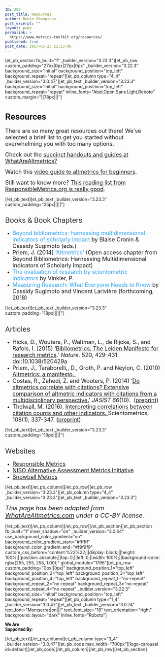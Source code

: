 ```yaml
---
ID: 297
post_title: Resources
author: Robin Champiuex
post_excerpt: ""
layout: page
permalink: >
  https://www.metrics-toolkit.org/resources/
published: true
post_date: 2017-05-23 21:23:06
---
```

[et_pb_section fb_built="1" _builder_version="3.22.3"][et_pb_row custom_padding="27px|0px|27px|0px" _builder_version="3.22.3" background_size="initial" background_position="top_left" background_repeat="repeat"][et_pb_column type="4_4" _builder_version="3.0.47"][et_pb_text _builder_version="3.23.3" background_size="initial" background_position="top_left" background_repeat="repeat" inline_fonts="Abel,Open Sans Light,Roboto" custom_margin="||78px|||"]<h1><strong><span style="font-family: Roboto;">Resources</span></strong></h1>
<p><span style="font-weight: normal; font-family: inherit; font-size: large;">There are so many great resources out there! We’ve selected a brief list to get you started without overwhelming you with too many options.</span></p>
<p><span style="font-weight: normal; font-family: inherit; font-size: large;">Check out the <a href="http://www.whatarealtmetrics.com/resources/handouts-guides/">succinct handouts and guides at WhatAreAltmetrics?</a></span></p>
<p><span style="font-weight: normal; font-family: inherit; font-size: large;">Watch this <a href="https://www.youtube.com/watch?v=M6XawJ7-880">video guide to altmetrics for beginners</a>.</span></p>
<p><span style="font-weight: normal; font-family: inherit; font-size: large;">Still want to know more? <a href="https://responsiblemetrics.org/resources/">This reading list from ResponsibleMetrics.org is really good</a>.</span></p>[/et_pb_text][et_pb_text _builder_version="3.23.3" custom_padding="25px|||||"]<h2><span style="box-sizing: border-box; margin: 0px; padding: 0px; border: 0px none; outline: currentcolor none 0px; background: rgba(0, 0, 0, 0) none repeat scroll 0px 0px; font-size: x-large; vertical-align: baseline; color: #333333; font-weight: normal; font-family: Roboto;">Books &amp; Book Chapters</span></h2>
<ul>
<li><span style="font-weight: normal; font-family: inherit; font-size: large;"><a title="Cronin, B., &amp; Sugimoto, C. R. (Eds.). (2014). Beyond bibliometrics: Harnessing multidimensional indicators of scholarly impact. MIT Press." href="http://www.amazon.com/Beyond-Bibliometrics-Harnessing-Multidimensional-Indicators/dp/0262525518" style="box-sizing: border-box; margin: 0px; padding: 0px; border: 0px none; outline: currentcolor none 0px; background: rgba(0, 0, 0, 0) none repeat scroll 0px 0px; vertical-align: baseline; color: #2ea3f2; text-decoration: none;"><span style="box-sizing: border-box; margin: 0px; padding: 0px; border: 0px none; outline: currentcolor none 0px; background: rgba(0, 0, 0, 0) none repeat scroll 0px 0px; vertical-align: baseline;">Beyond bibliometrics: harnessing multidimensional indicators of scholarly impact</span></a><span style="box-sizing: border-box; margin: 0px; padding: 0px; border: 0px none; outline: currentcolor none 0px; background: rgba(0, 0, 0, 0) none repeat scroll 0px 0px; vertical-align: baseline;"> by Blaise Cronin &amp; Cassidy Sugimoto (eds.)<strong style="box-sizing: border-box; margin: 0px; padding: 0px; border: 0px none; outline: currentcolor none 0px; background: rgba(0, 0, 0, 0) none repeat scroll 0px 0px; vertical-align: baseline; font-weight: bold;"><br style="box-sizing: border-box;" /></strong></span></span></li>
<li><span style="box-sizing: border-box; margin: 0px; padding: 0px; border: 0px none; outline: currentcolor none 0px; background: rgba(0, 0, 0, 0) none repeat scroll 0px 0px; vertical-align: baseline; font-weight: normal; font-family: inherit; font-size: large;">Priem, J. (2014)<a title="Priem, J. (2014). Altmetrics. In Cronin, B., &amp; Sugimoto, C. R. (Eds.) Beyond Bibliometrics: Harnessing Multidimensional Indicators of Scholarly Impact. MIT Press." href="http://arxiv.org/abs/1507.01328" style="box-sizing: border-box; margin: 0px; padding: 0px; border: 0px none; outline: currentcolor none 0px; background: rgba(0, 0, 0, 0) none repeat scroll 0px 0px; vertical-align: baseline; color: #2ea3f2; text-decoration: none;"> ‘Altmetrics’</a> (Open access chapter from Beyond Bibliometrics: Harnessing Multidimensional Indicators of Scholarly Impact)</span></li>
<li><span style="box-sizing: border-box; margin: 0px; padding: 0px; border: 0px none; outline: currentcolor none 0px; background: rgba(0, 0, 0, 0) none repeat scroll 0px 0px; vertical-align: baseline; font-weight: normal; font-family: inherit; font-size: large;"><a title="Vinkler, P. (2010). The evaluation of research by scientometric indicators. Oxford: Chandos." href="https://www.amazon.com/Evaluation-Research-Scientometric-Indicators-Learning/dp/1843345722/" style="box-sizing: border-box; margin: 0px; padding: 0px; border: 0px none; outline: currentcolor none 0px; background: rgba(0, 0, 0, 0) none repeat scroll 0px 0px; vertical-align: baseline; color: #2ea3f2; text-decoration: none;">The evaluation of research by scientometric indicators</a> by Vinkler, P.</span></li>
<li><span style="box-sizing: border-box; margin: 0px; padding: 0px; border: 0px none; outline: currentcolor none 0px; background: rgba(0, 0, 0, 0) none repeat scroll 0px 0px; vertical-align: baseline; font-weight: normal; font-family: inherit; font-size: large;"><a href="https://global.oup.com/academic/product/measuring-research-9780190640125?cc=gb&amp;lang=en&amp;" style="box-sizing: border-box; margin: 0px; padding: 0px; border: 0px none; outline: currentcolor none 0px; background: rgba(0, 0, 0, 0) none repeat scroll 0px 0px; vertical-align: baseline; color: #2ea3f2; text-decoration: none;">Measuring Research: What Everyone Needs to Know</a> by Cassidy Sugimoto and Vincent Larivière (forthcoming, 2018)</span></li>
</ul>[/et_pb_text][et_pb_text _builder_version="3.23.3" custom_padding="18px|||||"]<h2><span style="font-weight: normal; font-family: Roboto; font-size: x-large;"><span style="color: #333333;">Articles</span></span></h2>
<ul>
<li><span style="font-family: inherit; font-weight: normal; font-size: large;">Hicks, D., Wouters, P., Waltman, L., de Rijcke, S., and Rafols, I. (2015) ‘<a href="http://www.nature.com/news/bibliometrics-the-leiden-manifesto-for-research-metrics-1.17351">Bibliometrics: The Leiden Manifesto for research metrics</a>.’ <i>Nature. </i>520, 429-431. doi:10.1038/520429a</span></li>
<li><span style="font-family: inherit; font-weight: normal; font-size: large;">Priem, J., Taraborelli,, D., Groth, P. and Neylon, C. (2010) <a href="http://altmetrics.org/manifesto">Altmetrics: a manifesto. </a></span></li>
<li><span style="font-family: inherit; font-weight: normal; font-size: large;">Costas, R., Zahedi, Z. and Wouters, P. (2014) ‘<a href="http://dx.doi.org/10.1002/asi.23309">Do altmetrics correlate with citations? Extensive comparison of altmetric indicators with citations from a multidisciplinary perspective.</a>’ <em>JASIST</em> <em>66</em>(10).  (<a href="http://arxiv.org/abs/1401.4321"></a><a href="http://arxiv.org/abs/1401.4321">preprint)</a></span></li>
<li><span style="font-family: inherit; font-weight: normal; font-size: large;">Thelwall, M. (2016). <a href="http://doi.org/10.1007/s11192-016-1973-7">Interpreting correlations between citation counts and other indicators. </a>Scientometrics, 108(1), 337-347. (<a href="http://www.scit.wlv.ac.uk/~cm1993/papers/CitationCountCorrelations_preprint.pdf">preprint</a>)</span></li>
</ul>[/et_pb_text][et_pb_text _builder_version="3.23.3" custom_padding="19px|||||"]<h2><span style="font-family: Roboto; font-weight: normal; font-size: x-large; color: #333333;">Websites</span></h2>
<ul>
<li><span style="font-family: inherit; font-size: large;"><a href="https://responsiblemetrics.org">Responsible Metrics</a></span></li>
<li><span style="font-family: inherit; font-size: large;"><a href="http://www.niso.org/topics/tl/altmetrics_initiative/">NISO Alternative Assessment Metrics Initiative</a></span></li>
<li><span style="font-size: large;"><a href="http://www.snowballmetrics.com/"><span style="font-family: inherit;">Snowball Metrics</span></a></span></li>
</ul>[/et_pb_text][/et_pb_column][/et_pb_row][et_pb_row _builder_version="3.23.3"][et_pb_column type="4_4" _builder_version="3.23.3"][et_pb_text _builder_version="3.23.3"]<p><em style="font-size: 20px;">This page has been adapted from <a href="http://WhatAreAltmetrics.com">WhatAreAltmetrics.com</a> under a CC-BY license.</em></p>
[/et_pb_text][/et_pb_column][/et_pb_row][/et_pb_section][et_pb_section fb_built="1" inner_shadow="on" _builder_version="3.0.64" use_background_color_gradient="on" background_color_gradient_start="#ffffff" background_color_gradient_end="#f9f9f9" custom_css_before="content:%22%22;||display: block;||height: 100%;||position: absolute;||top: 0;||left: 0;||width: 100%;||background-color: rgba(255, 255, 255, 1.00);" global_module="1796"][et_pb_row custom_padding="0px||0px|" background_position_1="top_left" background_position_2="top_left" background_position_3="top_left" background_position_4="top_left" background_repeat_1="no-repeat" background_repeat_2="no-repeat" background_repeat_3="no-repeat" background_repeat_4="no-repeat" _builder_version="3.22.3" background_size="initial" background_position="top_left" background_repeat="repeat"][et_pb_column type="1_4" _builder_version="3.0.47"][et_pb_text _builder_version="3.0.74" text_font="Montserrat|on|||" text_font_size="18" text_orientation="right" background_layout="dark" inline_fonts="Roboto"]<p><strong><span style="color: #000000; font-family: Roboto;">We Are </span></strong><br /><strong><span style="color: #000000; font-family: Roboto;">Supported By:</span></strong></p>[/et_pb_text][/et_pb_column][et_pb_column type="3_4" _builder_version="3.0.47"][et_pb_code max_width="700px"][logo-carousel id=default][/et_pb_code][/et_pb_column][/et_pb_row][/et_pb_section]